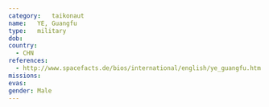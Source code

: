 ```yaml
---
category:	taikonaut
name:	YE, Guangfu
type:	military
dob:	
country:
  - CHN
references:
  - http://www.spacefacts.de/bios/international/english/ye_guangfu.htm
missions:
evas:
gender:	Male
---
```

